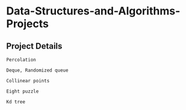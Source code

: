 # Data-Structures-and-Algorithms-Projects


## Project Details
```
Percolation

Deque, Randomized queue

Collinear points

Eight puzzle

Kd tree
```
